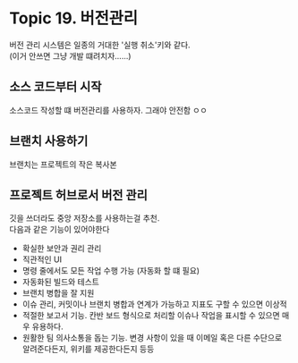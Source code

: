 # Topic 19. 버전관리

버전 관리 시스템은 일종의 거대한 '실행 취소'키와 같다.  
(이거 안쓰면 그냥 개발 떄려치자......)

## 소스 코드부터 시작
소스코드 작성할 떄 버전관리를 사용하자. 그래야 안전함 ㅇㅇ

## 브랜치 사용하기
브랜치는 프로젝트의 작은 복사본  

## 프로젝트 허브로서 버전 관리
깃을 쓰더라도 중앙 저장소를 사용하는걸 추천.  
다음과 같은 기능이 있어야한다
 - 확실한 보안과 권리 관리
 - 직관적인 UI
 - 명령 줄에서도 모든 작업 수행 가능 (자동화 할 떄 필요)
 - 자동화된 빌드와 테스트
 - 브랜치 병합을 잘 지원
 - 이슈 관리, 커밋이나 브랜치 병합과 연계가 가능하고 지표도 구할 수 있으면 이상적
 - 적절한 보고서 기능. 칸반 보드 형식으로 처리할 이슈나 작업을 표시할 수 있으면 매우 유용하다.
 - 원활한 팀 의사소통을 돕는 기능. 변경 사항이 있을 때 이메일 혹은 다른 수단으로 알려준다든지, 위키를 제공한다든지 등등















